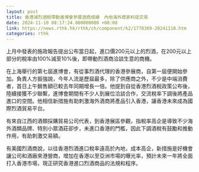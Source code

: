 ```yaml
---
layout: post
title: 香港減烈酒稅帶動進博會參展酒商成績　內地海外商家料促交易
date: 2024-11-10 08:17:24.000000000 +08:00
link: https://news.rthk.hk/rthk/ch/component/k2/1778369-20241110.htm
categories: rthk
---
```


上月中發表的施政報告提出公布當日起，進口價200元以上的烈酒，在200元以上部分的稅率由100%減至10%後，即帶動烈酒商洽談生意的商機。

在上海舉行的第七屆進博會，有從事烈酒代理的香港參展商，自第一屆便開始參加。負責人方振強說，今年人流是歷屆最多，除了供應商之外，不少是中端消費者，首日上午銷售額已較去年同期增長一倍。他提到自從香港烈酒稅政策公布後，陸續接獲不少聯繫，進博會期間有不少人到展位洽談合作，交流稅率下調後將產品進口的空間。他相信新措施有助刺激海外酒商將產品引入香港，讓香港未來成為國際烈酒貿易平台。

有來自江西的酒類採購貿易公司代表，到香港展區參觀，指稅率高企是導致不少海外酒類品牌、特別小眾酒莊卻步，未進口香港的門檻，因此下調酒稅有鼓勵和推動作用，有助刺激交易額。

有美國烈酒商說，以往香港烈酒進口稅率遠高於內地，成本高企，新措施是好機會讓公司和酒廠來港營商，增加在香港以至亞洲市場的曝光率，預計未來一年將全面打入香港市場，現正研究香港進口烈酒商品的法規和程序。
